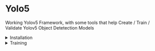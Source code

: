 # Yolo5
Working Yolov5 Framework, with some tools that help Create / Train / Validate Yolov5 Object Detetection Models


<details>
<summary>Installation</summary>
Python 3.9+ Required
Clone  [repo](https://github.com/ultralytics/yolov5) and install [requirements.txt](https://github.com/ultralytics/yolov5/blob/master/requirements.txt)


```bash
git clone https://github.com/ultralytics/yolov5  # clone
cd yolov5
pip install -r requirements.txt  # install
```

Overwrite Torch for GPU training (not needed if you train on CPU)
```bash
pip install torch==1.8.0+cu101 torchvision==0.9.0+cu101 -f https://download.pytorch.org/whl/torch_stable.html
```

</details>

<details>
<summary>Training</summary>
  
```python
python train.py --img 640 --batch 16 --epochs 3 --data coco128.yaml --weights yolov5s.pt
```

</details>
